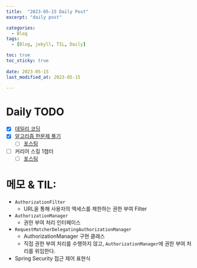 ```yaml
---
title:  "2023-05-15 Daily Post"
excerpt: "daily post"

categories:
  - Blog
tags:
  - [Blog, jekyll, TIL, Daily]

toc: true
toc_sticky: true
 
date: 2023-05-15
last_modified_at: 2023-05-15

---
```


# Daily TODO

- [x] [데일리 코딩](https://urclass.codestates.com/classroom/33)
- [x] [알고리즘 한문제 풀기](https://www.acmicpc.net/step)
	- [ ] [포스팅](https://yelm-212.github.io/algorithm_codes/boj/)
- [ ] 커리어 스킬 1챕터
	- [ ] [포스팅](https://yelm-212.github.io/books/careerskill/)

# 메모 & TIL: 

- `AuthorizationFilter`
	- URL을 통해 사용자의 액세스를 제한하는 권한 부여 Filter
- `AuthorizationManager`
	- 권한 부여 처리 인터페이스	
 - `RequestMatcherDelegatingAuthorizationManager`
	 - AuthorizationManager 구현 클래스
	 - 직접 권한 부여 처리를 수행하지 않고, `AuthorizationManager`에 권한 부여 처리를 위임한다.
- Spring Security 접근 제어 표현식



